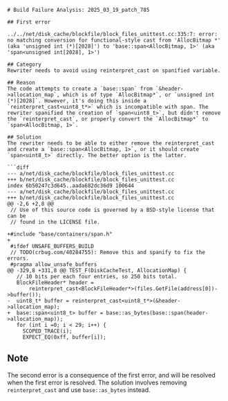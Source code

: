 ```
# Build Failure Analysis: 2025_03_19_patch_785

## First error

../../net/disk_cache/blockfile/block_files_unittest.cc:335:7: error: no matching conversion for functional-style cast from 'AllocBitmap *' (aka 'unsigned int (*)[2028]') to 'base::span<AllocBitmap, 1>' (aka 'span<unsigned int[2028], 1>')

## Category
Rewriter needs to avoid using reinterpret_cast on spanified variable.

## Reason
The code attempts to create a `base::span` from `&header->allocation_map`, which is of type `AllocBitmap*`, or `unsigned int (*)[2028]`. However, it's doing this inside a `reinterpret_cast<uint8_t*>` which is incompatible with span. The rewriter spanified the creation of `span<uint8_t>`, but didn't remove the `reinterpret_cast`, or properly convert the `AllocBitmap*` to `span<AllocBitmap, 1>`.

## Solution
The rewriter needs to be able to either remove the reinterpret_cast and create a `base::span<AllocBitmap, 1>`, or it should create `span<uint8_t>` directly. The better option is the latter.

```diff
--- a/net/disk_cache/blockfile/block_files_unittest.cc
+++ b/net/disk_cache/blockfile/block_files_unittest.cc
index 6b50247c3d645..aada682dc36d9 100644
--- a/net/disk_cache/blockfile/block_files_unittest.cc
+++ b/net/disk_cache/blockfile/block_files_unittest.cc
@@ -2,6 +2,8 @@
 // Use of this source code is governed by a BSD-style license that can be
 // found in the LICENSE file.
 
+#include "base/containers/span.h"
+
 #ifdef UNSAFE_BUFFERS_BUILD
 // TODO(crbug.com/40284755): Remove this and spanify to fix the errors.
 #pragma allow_unsafe_buffers
@@ -329,8 +331,8 @@ TEST_F(DiskCacheTest, AllocationMap) {
   // 10 bits per each four entries, so 250 bits total.
   BlockFileHeader* header =
       reinterpret_cast<BlockFileHeader*>(files.GetFile(address[0])->buffer());
-  uint8_t* buffer = reinterpret_cast<uint8_t*>(&header->allocation_map);
+  base::span<uint8_t> buffer = base::as_bytes(base::span(header->allocation_map));
   for (int i =0; i < 29; i++) {
     SCOPED_TRACE(i);
     EXPECT_EQ(0xff, buffer[i]);

```

## Note
The second error is a consequence of the first error, and will be resolved when the first error is resolved. The solution involves removing `reinterpret_cast` and use `base::as_bytes` instead.